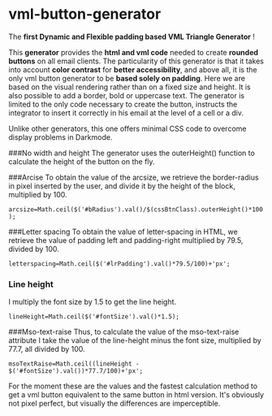 # vml-button-generator
The **first Dynamic and Flexible padding based VML Triangle Generator** !


This **generator** provides the **html and vml code** needed to create **rounded buttons** on all email clients. The particularity of this generator is that it takes into account **color contrast** for **better accessibility**, and above all, it is the only vml button generator to be **based solely on padding**. Here we are based on the visual rendering rather than on a fixed size and height. It is also possible to add a border, bold or uppercase text. The generator is limited to the only code necessary to create the button, instructs the integrator to insert it correctly in his email at the level of a cell or a div.

Unlike other generators, this one offers minimal CSS code to overcome display problems in Darkmode.

###No width and height
The generator uses the outerHeight() function to calculate the height of the button on the fly. 

###Arcise
To obtain the value of the arcsize, we retrieve the border-radius in pixel inserted by the user, and divide it by the height of the block, multiplied by 100. 

```arcsize=Math.ceil($('#bRadius').val()/$(cssBtnClass).outerHeight()*100);```

###Letter spacing
To obtain the value of letter-spacing in HTML, we retrieve the value of padding left and padding-right multiplied by 79.5, divided by 100. 

```letterspacing=Math.ceil($('#lrPadding').val()*79.5/100)+'px';```

### Line height
I multiply the font size by 1.5 to get the line height. 

```lineHeight=Math.ceil($('#fontSize').val()*1.5);```

###Mso-text-raise
Thus, to calculate the value of the mso-text-raise attribute I take the value of the line-height minus the font size, multiplied by 77.7, all divided by 100.

```msoTextRaise=Math.ceil((lineHeight - $('#fontSize').val())*77.7/100)+'px';```


For the moment these are the values and the fastest calculation method to get a vml button equivalent to the same button in html version. It's obviously not pixel perfect, but visually the differences are imperceptible.
